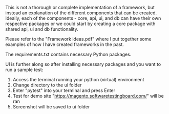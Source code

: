 This is not a thorough or complete implementation of a framework, but instead an explanation of the different components that can be created.
Ideally, each of the components - core, api, ui, and db can have their own respective packages or we could start by creating a core package with shared api, ui and db functionality.

Please refer to the "Framework ideas.pdf" where I put together some examples of how I have created frameworks in the past.

The requirements.txt contains necessary Python packages.

UI is further along so after installing necessary packages and you want to run a sample test:

1. Access the terminal running your python (virtual) environment
2. Change directory to the ui folder
3. Enter "pytest" into your terminal and press Enter
4. Test for demo site "https://magento.softwaretestingboard.com/" will be ran
5. Screenshot will be saved to ui folder

